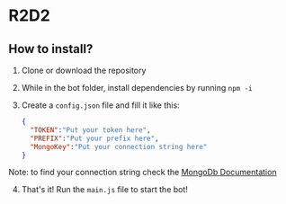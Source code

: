 # R2D2

## How to install?

1. Clone or download the repository
2. While in the bot folder, install dependencies by running `npm -i`
3. Create a `config.json` file and fill it like this:

    ```json 
    {
      "TOKEN":"Put your token here",
      "PREFIX":"Put your prefix here",
      "MongoKey":"Put your connection string here"
    }
      ``` 
 
Note: to find your connection string check the [MongoDb Documentation](https://www.mongodb.com/docs/atlas/driver-connection/ "Connect via Your application")

4. That's it! Run the `main.js` file to start the bot!
